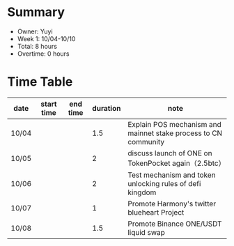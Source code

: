 # Summary
* Owner: Yuyi
* Week 1: 10/04-10/10
* Total: 8 hours
* Overtime: 0 hours

# Time Table
| date  | start time  | end time | duration  |  note |
|---|---|---|---|---|
| 10/04 |   |   | 1.5 | Explain POS mechanism and mainnet stake process to CN community  |
| 10/05 |   |   | 2 | discuss launch of ONE on TokenPocket again（2.5btc） |
| 10/06 |   |   | 2 | Test mechanism and token unlocking rules of defi kingdom  |
| 10/07 |   |   | 1 | Promote Harmony's twitter blueheart Project |
| 10/08 |   |   | 1.5 | Promote Binance ONE/USDT liquid swap |
